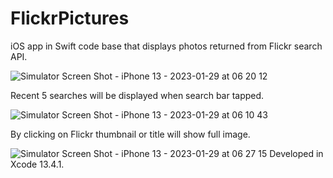 # FlickrPictures
iOS app in Swift code base that displays photos returned from Flickr search API.

![Simulator Screen Shot - iPhone 13 - 2023-01-29 at 06 20 12](https://user-images.githubusercontent.com/68506248/215297894-18fa5979-de4b-42eb-b7af-a061aa68e292.png)

Recent 5 searches will be displayed when search bar tapped.

![Simulator Screen Shot - iPhone 13 - 2023-01-29 at 06 10 43](https://user-images.githubusercontent.com/68506248/215297665-f50b7e6d-4a35-4123-b102-ed4b90febf40.png)

By clicking on Flickr thumbnail or title will show full image.

![Simulator Screen Shot - iPhone 13 - 2023-01-29 at 06 27 15](https://user-images.githubusercontent.com/68506248/215298073-4ccd80a0-307d-4ca4-b0b6-c0564648b788.png)
Developed in Xcode 13.4.1.
